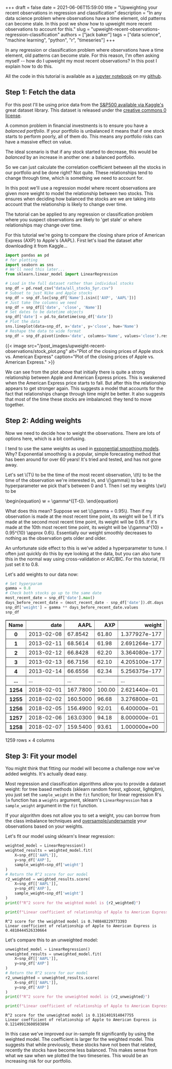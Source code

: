 +++ 
draft = false
date = 2021-06-06T15:59:00
title = "Upweighting your recent observations in regression and classification"
description = "In any data science problem where observations have a time element, old patterns can become stale. In this post we show how to upweight more recent observations to account for this."
slug = "upweight-recent-observations-regression-classification"
authors = ["jack baker"]
tags = ["data science", "machine learning", "python", "r", "timeseries"]
+++

In any regression or classification problem where observations have a time element, old patterns can become stale. For this reason, I'm often asking myself -- how do I upweight my most recent observations? In this post I explain how to do this.

All the code in this tutorial is available as a [jupyter notebook](https://github.com/jackcbaker/blog-notebooks/blob/main/regression-forgetting.ipynb) on my [github](https://github.com/jackcbaker/).

## Step 1: Fetch the data

For this post I'll be using price data from the [S&P500 available via Kaggle's](https://www.kaggle.com/camnugent/sandp500) great dataset library. This dataset is released under the [creative commons 0 license](https://creativecommons.org/publicdomain/zero/1.0/).

A common problem in financial investments is to ensure you have a _balanced portfolio_. If your portfolio is unbalanced it means that if one stock starts to perform poorly, all of them do. This means any portfolio risks can have a massive effect on value. 

The ideal scenario is that if any stock started to decrease, this would be _balanced_ by an increase in another one: a balanced portfolio.

So we can just calculate the correlation coefficient between all the stocks in our portfolio and be done right? Not quite. These relationships tend to change through time, which is something we need to account for.

In this post we'll use a regression model where recent observations are given more weight to model the relationship between two stocks. This ensures when deciding how balanced the stocks are we are taking into account that the relationship is likely to change over time.

The tutorial can be applied to any regression or classification problem where you suspect observations are likely to 'get stale' or where relationships may change over time.

For this tutorial we're going to compare the closing share price of American Express (AXP) to Apple's (AAPL). First let's load the dataset after downloading it from Kaggle...


```python
import pandas as pd
# for plotting
import seaborn as sns
# We'll need this later...
from sklearn.linear_model import LinearRegression

# Load in the full dataset rather than individual stocks
snp_df = pd.read_csv("data/all_stocks_5yr.csv")
# Subset to just Nike and Apple stocks
snp_df = snp_df.loc[snp_df['Name'].isin(['AXP', 'AAPL'])]
# Just take the columns we need
snp_df = snp_df[['date', 'close', 'Name']]
# Set dates to be datetime objects
snp_df['date'] = pd.to_datetime(snp_df['date'])
# Plot the data
sns.lineplot(data=snp_df, x='date', y='close', hue='Name')
# Reshape the data to wide format
snp_df = snp_df.pivot(index='date', columns='Name', values='close').reset_index()
```


{{< image src="/post_images/upweight-recent-observations/stock_plot.png" alt="Plot of the closing prices of Apple stock vs. American Express" caption="Plot of the closing prices of Apple vs. American Express." >}}


We can see from the plot above that initially there is quite a strong relationship between Apple and American Express prices. This is weakened when the American Express price starts to fall. But after this the relationship appears to get stronger again. This suggests a model that accounts for the fact that relationships change through time might be better. It also suggests that most of the time these stocks are imbalanced: they tend to move together.

## Step 2: Adding weights

Now we need to decide how to weight the observations. There are lots of options here, which is a bit confusing.

I tend to use the same weights as used in [exponential smoothing models](https://otexts.com/fpp3/ses.html). Why? Exponential smoothing is a popular, simple forecasting method that has been around for over 60 years! It's tried and tested, and has not gone away.

Let's set \\(T\\) to be the time of the most recent observation, \\(t\\) to be the time of the observation we're interested in, and \\(\gamma\\) to be a hyperparameter we pick that's between 0 and 1. Then I set my weights \\(w\\) to be

\begin{equation}
w = \gamma^{[T-t]}.
\end{equation}

What does this mean? Suppose we set \\(\gamma = 0.95\\). Then if my observation is made at the most recent time point, its weight will be 1. If it's made at the second most recent time point, its weight will be 0.95. If it's made at the 10th most recent time point, its weight will be \\(\gamma^{10} = 0.95^{10} \approx 0.6\\). Essentially our weight smoothly decreases to nothing as the observation gets older and older.

An unfortunate side effect to this is we've added a hyperparameter to tune. I often just quickly do this by eye looking at the data, but you can also tune this in the normal way using cross-validation or AIC/BIC. For this tutorial, I'll just set it to 0.8.

Let's add weights to our data now:


```python
# Set hyperparam
gamma = 0.8
# Check both stocks go up to the same date
most_recent_date = snp_df['date'].max()
days_before_recent_date = (most_recent_date - snp_df['date']).dt.days
snp_df['weight'] = gamma ** days_before_recent_date.values
snp_df
```




<div>
<style scoped>
    .dataframe tbody tr th:only-of-type {
        vertical-align: middle;
    }

    .dataframe tbody tr th {
        vertical-align: top;
    }

    .dataframe thead th {
        text-align: right;
    }
</style>
<table border="1" class="dataframe">
  <thead>
    <tr style="text-align: right;">
      <th>Name</th>
      <th>date</th>
      <th>AAPL</th>
      <th>AXP</th>
      <th>weight</th>
    </tr>
  </thead>
  <tbody>
    <tr>
      <th>0</th>
      <td>2013-02-08</td>
      <td>67.8542</td>
      <td>61.80</td>
      <td>1.377927e-177</td>
    </tr>
    <tr>
      <th>1</th>
      <td>2013-02-11</td>
      <td>68.5614</td>
      <td>61.98</td>
      <td>2.691264e-177</td>
    </tr>
    <tr>
      <th>2</th>
      <td>2013-02-12</td>
      <td>66.8428</td>
      <td>62.20</td>
      <td>3.364080e-177</td>
    </tr>
    <tr>
      <th>3</th>
      <td>2013-02-13</td>
      <td>66.7156</td>
      <td>62.10</td>
      <td>4.205100e-177</td>
    </tr>
    <tr>
      <th>4</th>
      <td>2013-02-14</td>
      <td>66.6556</td>
      <td>62.34</td>
      <td>5.256375e-177</td>
    </tr>
    <tr>
      <th>...</th>
      <td>...</td>
      <td>...</td>
      <td>...</td>
      <td>...</td>
    </tr>
    <tr>
      <th>1254</th>
      <td>2018-02-01</td>
      <td>167.7800</td>
      <td>100.00</td>
      <td>2.621440e-01</td>
    </tr>
    <tr>
      <th>1255</th>
      <td>2018-02-02</td>
      <td>160.5000</td>
      <td>96.68</td>
      <td>3.276800e-01</td>
    </tr>
    <tr>
      <th>1256</th>
      <td>2018-02-05</td>
      <td>156.4900</td>
      <td>92.01</td>
      <td>6.400000e-01</td>
    </tr>
    <tr>
      <th>1257</th>
      <td>2018-02-06</td>
      <td>163.0300</td>
      <td>94.18</td>
      <td>8.000000e-01</td>
    </tr>
    <tr>
      <th>1258</th>
      <td>2018-02-07</td>
      <td>159.5400</td>
      <td>93.61</td>
      <td>1.000000e+00</td>
    </tr>
  </tbody>
</table>
<p>1259 rows × 4 columns</p>
</div>



## Step 3: Fit your model

You might think that fitting our model will become a challenge now we've added weights. It's actually dead easy.

Most regression and classification algorithms allow you to provide a dataset weight: for tree based methods (sklearn random forest, xgboost, lightgbm), you just set the `sample_weight` in the `fit` function; for linear regression R's `lm` function has a `weights` argument, sklearn's `LinearRegression` has a `sample_weight` argument in the `fit` function.

If your algorithm does not allow you to set a weight, you can borrow from the class imbalance techniques and [oversample/undersample](https://machinelearningmastery.com/random-oversampling-and-undersampling-for-imbalanced-classification/) your observations based on your weights.

Let's fit our model using sklearn's linear regression:


```python
weighted_model = LinearRegression()
weighted_results = weighted_model.fit(
    X=snp_df[['AAPL']],
    y=snp_df['AXP'], 
    sample_weight=snp_df['weight']
)
# Return the R^2 score for our model
r2_weighted = weighted_results.score(
    X=snp_df[['AAPL']],
    y=snp_df['AXP'], 
    sample_weight=snp_df['weight']
)
print(f"R^2 score for the weighted model is {r2_weighted}")

print(f"Linear coefficient of relationship of Apple to American Express is {weighted_model.coef_[0]}")
```

    R^2 score for the weighted model is 0.740848229773393
    Linear coefficient of relationship of Apple to American Express is 0.4810444526330664


Let's compare this to an unweighted model:


```python
unweighted_model = LinearRegression()
unweighted_results = unweighted_model.fit(
    X=snp_df[['AAPL']],
    y=snp_df['AXP']
)
# Return the R^2 score for our model
r2_unweighted = unweighted_results.score(
    X=snp_df[['AAPL']],
    y=snp_df['AXP']
)
print(f"R^2 score for the unweighted model is {r2_unweighted}")

print(f"Linear coefficient of relationship of Apple to American Express is {unweighted_model.coef_[0]}")
```

    R^2 score for the unweighted model is 0.1161401914047755
    Linear coefficient of relationship of Apple to American Express is 0.12149913600503894


In this case we've improved our in-sample fit significantly by using the weighted model. The coefficient is larger for the weighted model. This suggests that while previously, these stocks have not been that related, recently the stocks have become less balanced. This makes sense from what we saw when we plotted the two timeseries. This would be an increasing risk for our portfolio.
